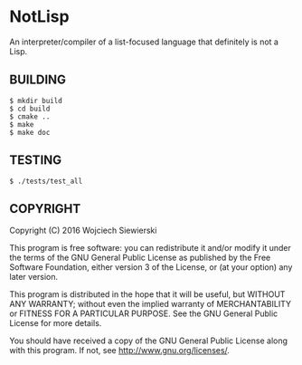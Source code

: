NotLisp
=======

An interpreter/compiler of a list-focused language that definitely is
not a Lisp.

BUILDING
--------

    $ mkdir build
    $ cd build
    $ cmake ..
    $ make
    $ make doc
    
TESTING
-------

    $ ./tests/test_all
    
COPYRIGHT
---------

Copyright (C) 2016  Wojciech Siewierski

This program is free software: you can redistribute it and/or modify
it under the terms of the GNU General Public License as published by
the Free Software Foundation, either version 3 of the License, or
(at your option) any later version.

This program is distributed in the hope that it will be useful,
but WITHOUT ANY WARRANTY; without even the implied warranty of
MERCHANTABILITY or FITNESS FOR A PARTICULAR PURPOSE.  See the
GNU General Public License for more details.

You should have received a copy of the GNU General Public License
along with this program.  If not, see <http://www.gnu.org/licenses/>.
